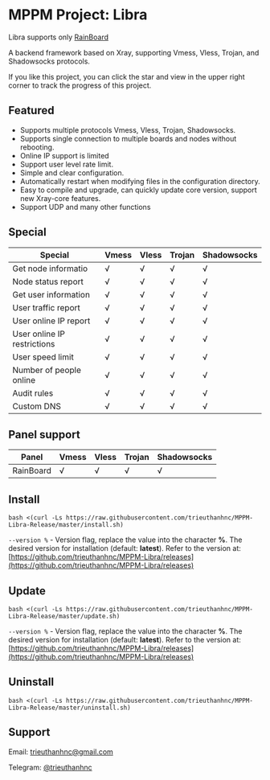 # MPPM Project: Libra

Libra supports only [RainBoard](https://github.com/trieuthanhnc/MPPM-RainBoard)

A backend framework based on Xray, supporting Vmess, Vless, Trojan, and Shadowsocks protocols.

If you like this project, you can click the star and view in the upper right corner to track the progress of this project.

## Featured

- Supports multiple protocols Vmess, Vless, Trojan, Shadowsocks.
- Supports single connection to multiple boards and nodes without rebooting.
- Online IP support is limited
- Support user level rate limit.
- Simple and clear configuration.
- Automatically restart when modifying files in the configuration directory.
- Easy to compile and upgrade, can quickly update core version, support new Xray-core features.
- Support UDP and many other functions

## Special

| Special                     | Vmess | Vless | Trojan | Shadowsocks |
| --------------------------- | ----- | ----- | ------ | ----------- |
| Get node informatio         | √     | √     | √      | √           |
| Node status report          | √     | √     | √      | √           |
| Get user information        | √     | √     | √      | √           |
| User traffic report         | √     | √     | √      | √           |
| User online IP report       | √     | √     | √      | √           |
| User online IP restrictions | √     | √     | √      | √           |
| User speed limit            | √     | √     | √      | √           |
| Number of people online     | √     | √     | √      | √           |
| Audit rules                 | √     | √     | √      | √           |
| Custom DNS                  | √     | √     | √      | √           |

## Panel support

| Panel     | Vmess | Vless | Trojan | Shadowsocks |
| --------- | ----- | ----- | ------ | ----------- |
| RainBoard | √     | √     | √      | √           |

## Install

```
bash <(curl -Ls https://raw.githubusercontent.com/trieuthanhnc/MPPM-Libra-Release/master/install.sh)
```

`--version %` - Version flag, replace the value into the character **%**. The desired version for installation (default: **latest**). Refer to the version at: [https://github.com/trieuthanhnc/MPPM-Libra/releases](https://github.com/trieuthanhnc/MPPM-Libra/releases)

## Update

```
bash <(curl -Ls https://raw.githubusercontent.com/trieuthanhnc/MPPM-Libra-Release/master/update.sh)
```

`--version %` - Version flag, replace the value into the character **%**. The desired version for installation (default: **latest**). Refer to the version at: [https://github.com/trieuthanhnc/MPPM-Libra/releases](https://github.com/trieuthanhnc/MPPM-Libra/releases)

## Uninstall

```
bash <(curl -Ls https://raw.githubusercontent.com/trieuthanhnc/MPPM-Libra-Release/master/uninstall.sh)
```

## Support

Email: [trieuthanhnc@gmail.com](mailto:trieuthanhnc@gmail.com)

Telegram: [@trieuthanhnc](https://t.me/trieuthanhnc)
